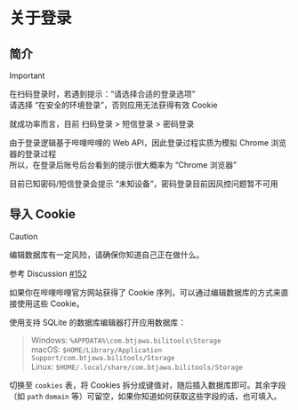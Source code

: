 # 关于登录

## 简介

> [!IMPORTANT]
> 在扫码登录时，若遇到提示：“请选择合适的登录选项”<br>
> 请选择 “在安全的环境登录”，否则应用无法获得有效 Cookie

就成功率而言，目前 扫码登录 > 短信登录 > 密码登录

由于登录逻辑基于哔哩哔哩的 Web API，因此登录过程实质为模拟 Chrome 浏览器的登录过程<br>
所以，在登录后账号后台看到的提示很大概率为 “Chrome 浏览器”

目前已知密码/短信登录会提示 “未知设备”，密码登录目前因风控问题暂不可用

## 导入 Cookie

> [!CAUTION]
> 编辑数据库有一定风险，请确保你知道自己正在做什么。

参考 Discussion [#152](https://github.com/btjawa/BiliTools/discussions/152)

如果你在哔哩哔哩官方网站获得了 Cookie 序列，可以通过编辑数据库的方式来直接使用这些 Cookie。

使用支持 SQLite 的数据库编辑器打开应用数据库：

> Windows: `%APPDATA%\com.btjawa.bilitools\Storage`<br>
> macOS: `$HOME/Library/Application Support/com.btjawa.bilitools/Storage`<br>
> Linux: `$HOME/.local/share/com.btjawa.bilitools/Storage`

切换至 `cookies` 表，将 Cookies 拆分成键值对，随后插入数据库即可。其余字段（如 `path` `domain` 等）可留空，如果你知道如何获取这些字段的话，也可填入。